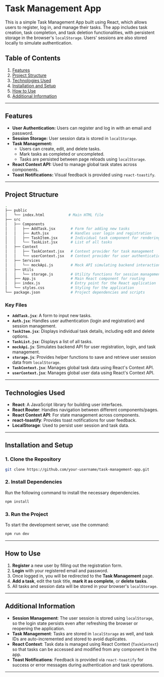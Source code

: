 # Task Management App

This is a simple Task Management App built using React, which allows users to register, log in, and manage their tasks. The app includes task creation, task completion, and task deletion functionalities, with persistent storage in the browser's `localStorage`. Users' sessions are also stored locally to simulate authentication.

## Table of Contents

1. [Features](#features)
2. [Project Structure](#project-structure)
3. [Technologies Used](#technologies-used)
4. [Installation and Setup](#installation-and-setup)
5. [How to Use](#how-to-use)
6. [Additional Information](#additional-information)

---

## Features

- **User Authentication:** Users can register and log in with an email and password.
- **Session Storage:** User session data is stored in `localStorage`.
- **Task Management:** 
  - Users can create, edit, and delete tasks.
  - Mark tasks as completed or uncompleted.
  - Tasks are persisted between page reloads using `localStorage`.
- **React Context API:** Used to manage global task states across components.
- **Toast Notifications:** Visual feedback is provided using `react-toastify`.

---

## Project Structure

```bash
.
├── public
│   └── index.html           # Main HTML file
├── src
│   ├── Components
│   │   ├── AddTask.jsx       # Form for adding new tasks
│   │   ├── Auth.jsx          # Handles user login and registration
│   │   ├── TaskItem.jsx      # Individual task component for rendering task details
│   │   └── TaskList.jsx      # List of all tasks
│   ├── Context
│   │   ├── TaskContext.jsx   # Context provider for task management
│   │   └── userContext.jsx   # Context provider for user authentication
│   ├── Services
│   │   └── mockApi.js        # Mock API simulating backend interactions for users and tasks
│   ├── Utils
│   │   └── storage.js        # Utility functions for session management
│   ├── App.js                # Main React component for routing
│   ├── index.js              # Entry point for the React application
│   └── styles.css            # Styling for the application
└── package.json              # Project dependencies and scripts
```

### Key Files
- **`AddTask.jsx`**: A form to input new tasks.
- **`Auth.jsx`**: Handles user authentication (login and registration) and session management.
- **`TaskItem.jsx`**: Displays individual task details, including edit and delete options.
- **`TaskList.jsx`**: Displays a list of all tasks.
- **`mockApi.js`**: Simulates backend API for user registration, login, and task management.
- **`storage.js`**: Provides helper functions to save and retrieve user session data from `localStorage`.
- **`TaskContext.jsx`**: Manages global task data using React's Context API.
- **`userContext.jsx`**: Manages global user data using React's Context API.

---

## Technologies Used

- **React**: A JavaScript library for building user interfaces.
- **React Router**: Handles navigation between different components/pages.
- **React Context API**: For state management across components.
- **react-toastify**: Provides toast notifications for user feedback.
- **LocalStorage**: Used to persist user session and task data.

---

## Installation and Setup

### 1. Clone the Repository
```bash
git clone https://github.com/your-username/task-management-app.git
```

### 2. Install Dependencies
Run the following command to install the necessary dependencies.
```bash
npm install
```

### 3. Run the Project
To start the development server, use the command:
```bash
npm run dev
```


---

## How to Use

1. **Register** a new user by filling out the registration form.
2. **Login** with your registered email and password.
3. Once logged in, you will be redirected to the **Task Management** page.
4. **Add a task**, edit the task title, **mark it as complete**, or **delete tasks**.
5. All tasks and session data will be stored in your browser's `localStorage`.

---

## Additional Information

- **Session Management**: The user session is stored using `localStorage`, so the login state persists even after refreshing the browser or reopening the application.
- **Task Management**: Tasks are stored in `localStorage` as well, and task IDs are auto-incremented and stored to avoid duplicates.
- **React Context**: Task data is managed using React Context (`TaskContext`) so that tasks can be accessed and modified from any component in the app.
- **Toast Notifications**: Feedback is provided via `react-toastify` for success or error messages during authentication and task operations.

---
